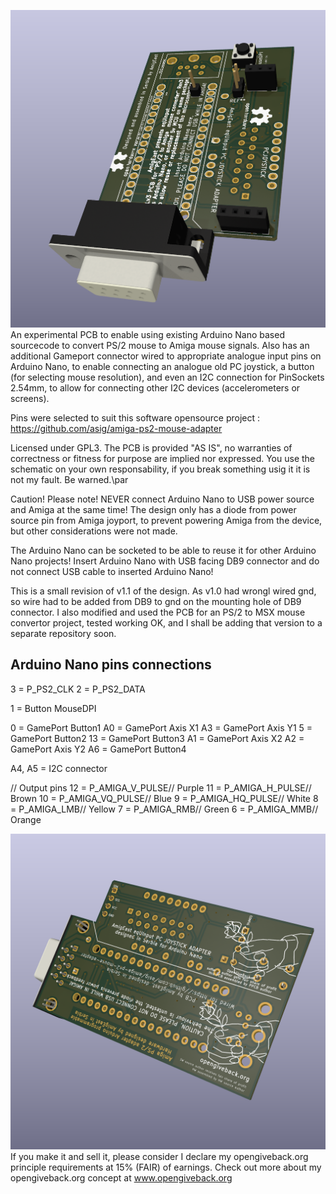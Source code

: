 ![Screenshot](./amigaps2front.png)
An experimental PCB to enable using existing Arduino Nano based sourcecode to convert PS/2 mouse to Amiga mouse signals. Also has an additional Gameport connector wired to appropriate analogue input pins on Arduino Nano, to enable connecting an analogue old PC joystick, a button (for selecting mouse resolution), and even an I2C connection for PinSockets 2.54mm, to allow for connecting other I2C devices (accelerometers or screens).

Pins were selected to suit this software opensource project : https://github.com/asig/amiga-ps2-mouse-adapter

Licensed under GPL3.
The PCB is provided "AS IS", no warranties of correctness or fitness for purpose are implied nor expressed. You use the schematic on your own responsability, if you break something usig it it is not my fault. Be warned.\par

Caution! Please note!
NEVER connect Arduino Nano to  USB power source and Amiga at the same time! The design only has a diode from power source pin from Amiga joyport, to prevent powering Amiga from the device, but other considerations were not made.

The Arduino Nano can be socketed to be able to reuse it for other Arduino Nano projects! Insert Arduino Nano with USB facing DB9 connector and do not connect USB cable to inserted Arduino Nano!

This is a small revision of v1.1 of the design. As v1.0 had wrongl wired gnd, so wire had to be added from DB9 to gnd on the mounting hole of DB9 connector. I also modified and used the PCB for an PS/2 to MSX mouse convertor project, tested working OK, and I shall be adding that version to a separate repository soon.

Arduino Nano pins connections
-----------------------------
3 = P_PS2_CLK
2 = P_PS2_DATA

1 = Button MouseDPI

0 = GamePort Button1
A0 = GamePort Axis X1
A3 = GamePort Axis Y1
5 = GamePort Button2
13 = GamePort Button3
A1 = GamePort Axis X2
A2 = GamePort Axis Y2
A6 = GamePort Button4

A4, A5 = I2C connector

// Output pins
12 = P_AMIGA_V_PULSE// Purple
11 = P_AMIGA_H_PULSE// Brown
10 = P_AMIGA_VQ_PULSE// Blue
9 = P_AMIGA_HQ_PULSE// White
8 = P_AMIGA_LMB// Yellow
7 = P_AMIGA_RMB// Green
6 = P_AMIGA_MMB// Orange





![Screenshot](./amigaps2back.png)
If you make it and sell it, please consider I declare my opengiveback.org principle requirements at 15% (FAIR) of earnings. Check out more about my opengiveback.org concept at www.opengiveback.org
